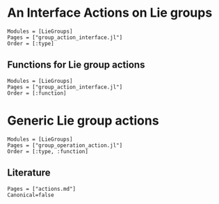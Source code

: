 # An Interface Actions on Lie groups

```@autodocs
Modules = [LieGroups]
Pages = ["group_action_interface.jl"]
Order = [:type]
```

## Functions for Lie group actions

```@autodocs
Modules = [LieGroups]
Pages = ["group_action_interface.jl"]
Order = [:function]
```

# Generic Lie group actions

```@autodocs
Modules = [LieGroups]
Pages = ["group_operation_action.jl"]
Order = [:type, :function]
```

## Literature

```@bibliography
Pages = ["actions.md"]
Canonical=false
```